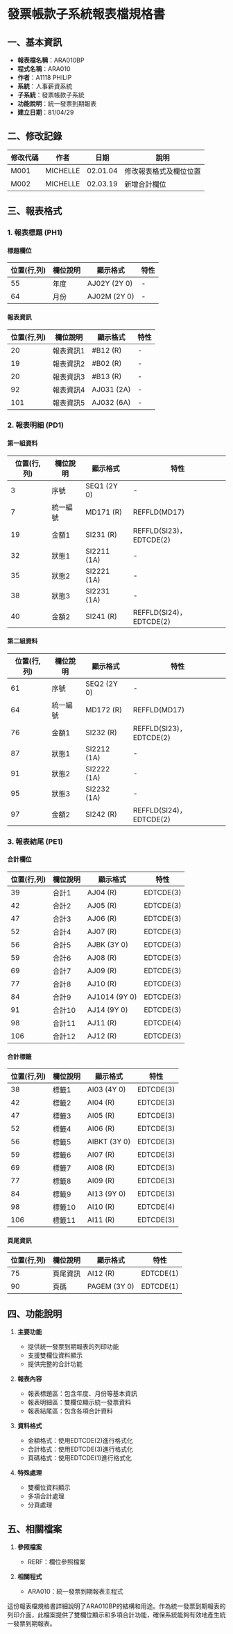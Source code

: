 # 發票帳款子系統報表檔規格書

## 一、基本資訊
- **報表檔名稱**：ARA010BP
- **程式名稱**：ARA010
- **作者**：A1118 PHILIP
- **系統**：人事薪資系統
- **子系統**：發票帳款子系統
- **功能說明**：統一發票到期報表
- **建立日期**：81/04/29

## 二、修改記錄

| 修改代碼 | 作者 | 日期 | 說明 |
|---------|------|------|------|
| M001 | MICHELLE | 02.01.04 | 修改報表格式及欄位位置 |
| M002 | MICHELLE | 02.03.19 | 新增合計欄位 |

## 三、報表格式

### 1. 報表標題 (PH1)

#### 標題欄位

| 位置(行,列) | 欄位說明 | 顯示格式 | 特性 |
|------------|---------|---------|------|
| 55 | 年度 | AJ02Y (2Y 0) | - |
| 64 | 月份 | AJ02M (2Y 0) | - |

#### 報表資訊

| 位置(行,列) | 欄位說明 | 顯示格式 | 特性 |
|------------|---------|---------|------|
| 20 | 報表資訊1 | #B12 (R) | - |
| 19 | 報表資訊2 | #B02 (R) | - |
| 20 | 報表資訊3 | #B13 (R) | - |
| 92 | 報表資訊4 | AJ031 (2A) | - |
| 101 | 報表資訊5 | AJ032 (6A) | - |

### 2. 報表明細 (PD1)

#### 第一組資料

| 位置(行,列) | 欄位說明 | 顯示格式 | 特性 |
|------------|---------|---------|------|
| 3 | 序號 | SEQ1 (2Y 0) | - |
| 7 | 統一編號 | MD171 (R) | REFFLD(MD17) |
| 19 | 金額1 | SI231 (R) | REFFLD(SI23)，EDTCDE(2) |
| 32 | 狀態1 | SI2211 (1A) | - |
| 35 | 狀態2 | SI2221 (1A) | - |
| 38 | 狀態3 | SI2231 (1A) | - |
| 40 | 金額2 | SI241 (R) | REFFLD(SI24)，EDTCDE(2) |

#### 第二組資料

| 位置(行,列) | 欄位說明 | 顯示格式 | 特性 |
|------------|---------|---------|------|
| 61 | 序號 | SEQ2 (2Y 0) | - |
| 64 | 統一編號 | MD172 (R) | REFFLD(MD17) |
| 76 | 金額1 | SI232 (R) | REFFLD(SI23)，EDTCDE(2) |
| 87 | 狀態1 | SI2212 (1A) | - |
| 91 | 狀態2 | SI2222 (1A) | - |
| 95 | 狀態3 | SI2232 (1A) | - |
| 97 | 金額2 | SI242 (R) | REFFLD(SI24)，EDTCDE(2) |

### 3. 報表結尾 (PE1)

#### 合計欄位

| 位置(行,列) | 欄位說明 | 顯示格式 | 特性 |
|------------|---------|---------|------|
| 39 | 合計1 | AJ04 (R) | EDTCDE(3) |
| 42 | 合計2 | AJ05 (R) | EDTCDE(3) |
| 47 | 合計3 | AJ06 (R) | EDTCDE(3) |
| 52 | 合計4 | AJ07 (R) | EDTCDE(3) |
| 56 | 合計5 | AJBK (3Y 0) | EDTCDE(3) |
| 59 | 合計6 | AJ08 (R) | EDTCDE(3) |
| 69 | 合計7 | AJ09 (R) | EDTCDE(3) |
| 77 | 合計8 | AJ10 (R) | EDTCDE(3) |
| 84 | 合計9 | AJ1014 (9Y 0) | EDTCDE(3) |
| 91 | 合計10 | AJ14 (9Y 0) | EDTCDE(3) |
| 98 | 合計11 | AJ11 (R) | EDTCDE(4) |
| 106 | 合計12 | AJ12 (R) | EDTCDE(3) |

#### 合計標籤

| 位置(行,列) | 欄位說明 | 顯示格式 | 特性 |
|------------|---------|---------|------|
| 38 | 標籤1 | AI03 (4Y 0) | EDTCDE(3) |
| 42 | 標籤2 | AI04 (R) | EDTCDE(3) |
| 47 | 標籤3 | AI05 (R) | EDTCDE(3) |
| 52 | 標籤4 | AI06 (R) | EDTCDE(3) |
| 56 | 標籤5 | AIBKT (3Y 0) | EDTCDE(3) |
| 59 | 標籤6 | AI07 (R) | EDTCDE(3) |
| 69 | 標籤7 | AI08 (R) | EDTCDE(3) |
| 77 | 標籤8 | AI09 (R) | EDTCDE(3) |
| 84 | 標籤9 | AI13 (9Y 0) | EDTCDE(3) |
| 98 | 標籤10 | AI10 (R) | EDTCDE(4) |
| 106 | 標籤11 | AI11 (R) | EDTCDE(3) |

#### 頁尾資訊

| 位置(行,列) | 欄位說明 | 顯示格式 | 特性 |
|------------|---------|---------|------|
| 75 | 頁尾資訊 | AI12 (R) | EDTCDE(1) |
| 90 | 頁碼 | PAGEM (3Y 0) | EDTCDE(1) |

## 四、功能說明

1. **主要功能**
   - 提供統一發票到期報表的列印功能
   - 支援雙欄位資料顯示
   - 提供完整的合計功能

2. **報表內容**
   - 報表標題區：包含年度、月份等基本資訊
   - 報表明細區：雙欄位顯示統一發票資料
   - 報表結尾區：包含各項合計資料

3. **資料格式**
   - 金額格式：使用EDTCDE(2)進行格式化
   - 合計格式：使用EDTCDE(3)進行格式化
   - 頁碼格式：使用EDTCDE(1)進行格式化

4. **特殊處理**
   - 雙欄位資料顯示
   - 多項合計處理
   - 分頁處理

## 五、相關檔案

1. **參照檔案**
   - RERF：欄位參照檔案

2. **相關程式**
   - ARA010：統一發票到期報表主程式

這份報表檔規格書詳細說明了ARA010BP的結構和用途。作為統一發票到期報表的列印介面，此檔案提供了雙欄位顯示和多項合計功能，確保系統能夠有效地產生統一發票到期報表。 